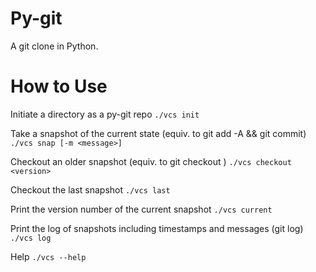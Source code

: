 Py-git
===
A git clone in Python. 

How to Use
===
Initiate a directory as a py-git repo
`./vcs init`

Take a snapshot of the current state (equiv. to git add -A && git commit)
`./vcs snap [-m <message>]`

Checkout an older snapshot (equiv. to git checkout <filename>)
`./vcs checkout <version>`

Checkout the last snapshot
`./vcs last`

Print the version number of the current snapshot
`./vcs current`

Print the log of snapshots including timestamps and messages (git log)
`./vcs log`

Help
`./vcs --help`